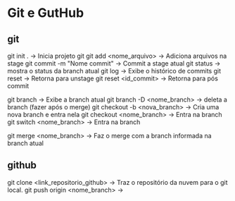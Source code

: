 # Git e GutHub

## git

git init .                     -> Inicia projeto git
git add <nome_arquivo>         -> Adiciona arquivos na stage
git commit -m "Nome commit"    -> Commit a stage atual
git status                     -> mostra o status da branch atual
git log                        -> Exibe o histórico de commits
git reset                      -> Retorna para unstage
git reset <id_commit>          -> Retorna para pós commit

git branch                     -> Exibe a branch atual
git branch -D <nome_branch>    -> deleta a branch (fazer após o merge)
git checkout -b <nova_branch>  -> Cria uma nova branch e entra nela
git checkout <nome_branch>     -> Entra na branch
git switch <nome_branch>       -> Entra na branch

git merge <nome_branch>        -> Faz o merge com a branch informada na branch atual

## github 

git clone <link_repositorio_github>      -> Traz o repositório da nuvem para o git local. 
git push origin <nome_branch>	         -> 
